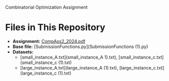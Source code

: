 Combinatorial Optimization Assignment 
# Files in This Repository

- **Assignment:** [CompAss2_2024.pdf](CompAss2_2024_(2).pdf)
- **Base file:** [SubmissionFunctions.py](SubmissionFunctions (1).py)
- **Datasets:**  
  - [small_instance_A.txt](small_instance_A 1).txt), [small_instance_c.txt](small_instance_c (1).txt)  
  - [large_instance_A.txt](large_instance_A (1).txt), [large_instance_c.txt](large_instance_c (1).txt)
